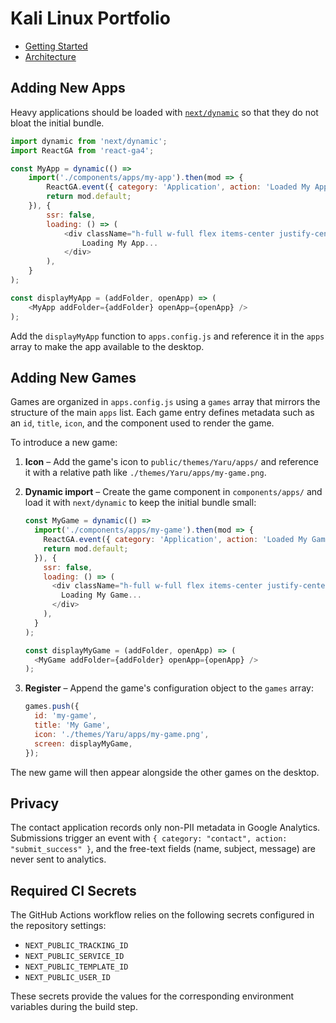 # Kali Linux Portfolio

- [Getting Started](docs/getting-started.md)
- [Architecture](docs/architecture.md)

## Adding New Apps

Heavy applications should be loaded with [`next/dynamic`](https://nextjs.org/docs/advanced-features/dynamic-import) so that they do not bloat the initial bundle.

```js
import dynamic from 'next/dynamic';
import ReactGA from 'react-ga4';

const MyApp = dynamic(() =>
    import('./components/apps/my-app').then(mod => {
        ReactGA.event({ category: 'Application', action: 'Loaded My App' });
        return mod.default;
    }), {
        ssr: false,
        loading: () => (
            <div className="h-full w-full flex items-center justify-center bg-ub-cool-grey text-white">
                Loading My App...
            </div>
        ),
    }
);

const displayMyApp = (addFolder, openApp) => (
    <MyApp addFolder={addFolder} openApp={openApp} />
);
```

Add the `displayMyApp` function to `apps.config.js` and reference it in the `apps` array to make the app available to the desktop.

## Adding New Games

Games are organized in `apps.config.js` using a `games` array that mirrors the structure of the main `apps` list. Each game entry defines metadata such as an `id`, `title`, `icon`, and the component used to render the game.

To introduce a new game:

1. **Icon** – Add the game's icon to `public/themes/Yaru/apps/` and reference it with a relative path like `./themes/Yaru/apps/my-game.png`.
2. **Dynamic import** – Create the game component in `components/apps/` and load it with `next/dynamic` to keep the initial bundle small:

    ```js
    const MyGame = dynamic(() =>
      import('./components/apps/my-game').then(mod => {
        ReactGA.event({ category: 'Application', action: 'Loaded My Game' });
        return mod.default;
      }), {
        ssr: false,
        loading: () => (
          <div className="h-full w-full flex items-center justify-center bg-ub-cool-grey text-white">
            Loading My Game...
          </div>
        ),
      }
    );

    const displayMyGame = (addFolder, openApp) => (
      <MyGame addFolder={addFolder} openApp={openApp} />
    );
    ```

3. **Register** – Append the game's configuration object to the `games` array:

    ```js
    games.push({
      id: 'my-game',
      title: 'My Game',
      icon: './themes/Yaru/apps/my-game.png',
      screen: displayMyGame,
    });
    ```

The new game will then appear alongside the other games on the desktop.

## Privacy

The contact application records only non-PII metadata in Google Analytics.
Submissions trigger an event with `{ category: "contact", action: "submit_success" }`, and the free-text fields (name, subject, message) are never sent to analytics.

## Required CI Secrets

The GitHub Actions workflow relies on the following secrets configured in the repository settings:

- `NEXT_PUBLIC_TRACKING_ID`
- `NEXT_PUBLIC_SERVICE_ID`
- `NEXT_PUBLIC_TEMPLATE_ID`
- `NEXT_PUBLIC_USER_ID`

These secrets provide the values for the corresponding environment variables during the build step.
